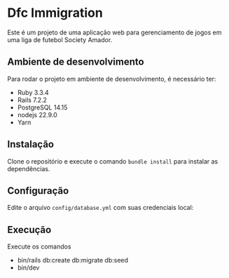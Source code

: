 # Dfc Immigration

Este é um projeto de uma aplicação web para gerenciamento de jogos em uma liga de futebol Society Amador.

## Ambiente de desenvolvimento

Para rodar o projeto em ambiente de desenvolvimento, é necessário ter:

* Ruby 3.3.4
* Rails 7.2.2
* PostgreSQL 14.15
* nodejs 22.9.0
* Yarn

## Instalação

Clone o repositório e execute o comando `bundle install` para instalar as dependências.

## Configuração

Edite o arquivo `config/database.yml` com suas credenciais local:

## Execução

Execute os comandos

* bin/rails db:create db:migrate db:seed
* bin/dev